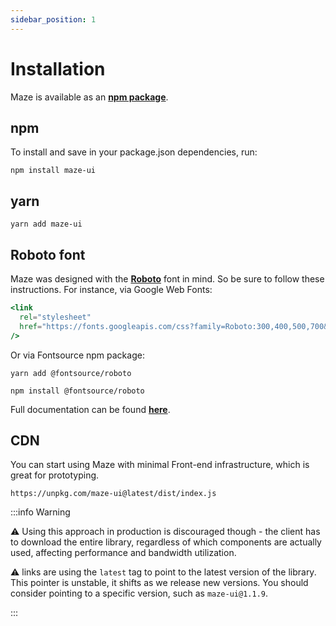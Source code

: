 ```yaml
---
sidebar_position: 1
---
```


# Installation

Maze is available as an **[npm package](https://www.npmjs.com/package/maze-ui)**.

## npm

To install and save in your package.json dependencies, run:

```shell
npm install maze-ui
```

## yarn

```shell
yarn add maze-ui
```

## Roboto font

Maze was designed with the **[Roboto](https://fonts.google.com/specimen/Roboto)** font in mind. So be sure to follow these instructions. For instance, via Google Web Fonts:

```jsx
<link
  rel="stylesheet"
  href="https://fonts.googleapis.com/css?family=Roboto:300,400,500,700&display=swap"
/>
```

Or via Fontsource npm package:

```shell
yarn add @fontsource/roboto 

npm install @fontsource/roboto
```

Full documentation can be found **[here](https://fontsource.org/docs/introduction)**.

## CDN

You can start using Maze with minimal Front-end infrastructure, which is great for prototyping.

```
https://unpkg.com/maze-ui@latest/dist/index.js
```

:::info Warning

⚠️ Using this approach in production is discouraged though - the client has to download the entire library, regardless of which components are actually used, affecting performance and bandwidth utilization.

⚠️ links are using the `latest` tag to point to the latest version of the library. This pointer is unstable, it shifts as we release new versions. You should consider pointing to a specific version, such as `maze-ui@1.1.9`.

:::
